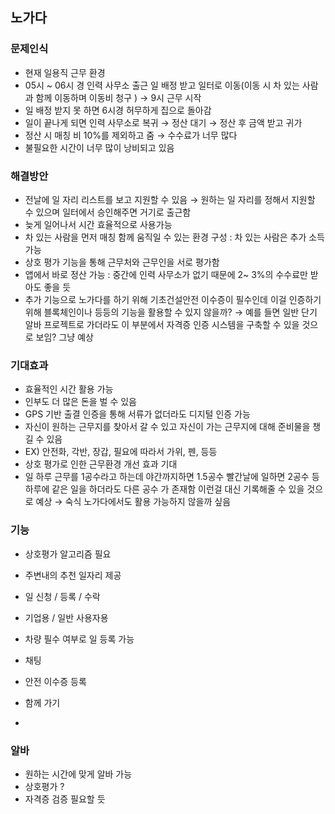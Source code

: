 
## 노가다

### 문제인식

- 현재 일용직 근무 환경
- 05시 ~ 06시 경 인력 사무소 출근 일 배정 받고 일터로 이동(이동 시 차 있는 사람과 함께 이동하며 이동비 청구 ) → 9시 근무 시작
- 일 배정 받지 못 하면 6시경 허무하게 집으로 돌아감
- 일이 끝나게 되면 인력 사무소로 복귀 → 정산 대기 → 정산 후 금액 받고 귀가
- 정산 시 매칭 비 10%를 제외하고 줌 → 수수료가 너무 많다
- 불필요한 시간이 너무 많이 낭비되고 있음

### 해결방안

- 전날에 일 자리 리스트를 보고 지원할 수 있음 → 원하는 일 자리를 정해서 지원할 수 있으며 일터에서 승인해주면 거기로 출근함
- 늦게 일어나서 시간 효율적으로 사용가능
- 차  있는 사람을 먼저 매칭 함께 움직일 수 있는 환경 구성 : 차 있는 사람은 추가 소득 가능
- 상호 평가 기능을 통해 근무처와 근무인을 서로 평가함
- 앱에서 바로 정산 가능 : 중간에 인력 사무소가 없기 때문에 2~ 3%의 수수료만 받아도 좋을 듯
- 추가 기능으로 노가다를 하기 위해 기초건설안전 이수증이 필수인데 이걸 인증하기 위해 블록체인이나 등등의 기능을 활용할 수 있지 않을까? → 예를 들면 일반 단기 알바 프로젝트로 가더라도 이 부분에서 자격증 인증 시스템을 구축할 수 있을 것으로 보임? 그냥 예상

### 기대효과

- 효율적인 시간 활용 가능
- 인부도 더 많은 돈을 벌 수 있음
- GPS 기반 출결 인증을 통해 서류가 없더라도 디지털 인증 가능
- 자신이 원하는 근무지를 찾아서 갈 수 있고 자신이 가는 근무지에 대해 준비물을 챙길 수 있음
- EX)  안전화, 각반, 장갑, 필요에 따라서 가위, 펜, 등등
- 상호 평가로 인한 근무환경 개선 효과 기대
- 일 하루 근무를 1공수라고 하는데 야간까지하면 1.5공수 빨간날에 일하면 2공수 등 하루에 같은 일을 하더라도 다른 공수 가 존재함 이런걸 대신 기록해줄 수 있을 것으로 예상 → 숙식 노가다에서도 활용 가능하지 않을까 싶음

### 기능

- 상호평가 알고리즘 필요
- 주변내의 추천 일자리 제공
- 일 신청 / 등록 / 수락
- 기업용 / 일반 사용자용
- 차량 필수 여부로 일 등록 가능
- 채팅
- 안전 이수증 등록
- 함께 가기

- 

### 알바

- 원하는 시간에 맞게 알바 가능
- 상호평가 ?
- 자격증 검증 필요할 듯
